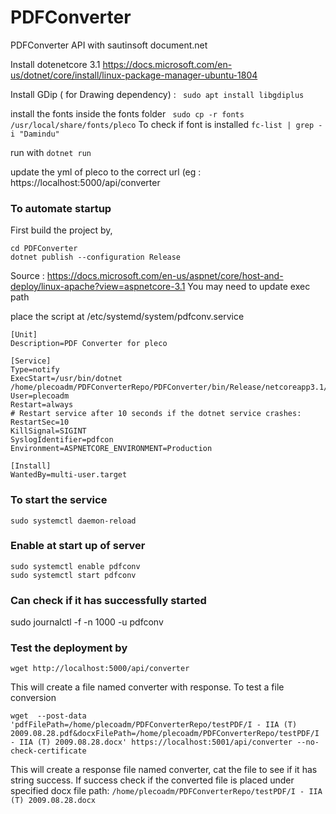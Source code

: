 # PDFConverter
PDFConverter API with sautinsoft document.net


Install dotenetcore 3.1
https://docs.microsoft.com/en-us/dotnet/core/install/linux-package-manager-ubuntu-1804

Install GDip ( for Drawing dependency) : 
`` sudo apt install libgdiplus``

install the fonts inside the fonts folder
`` sudo cp -r fonts /usr/local/share/fonts/pleco`` 
To check if font is installed
``fc-list | grep -i "Damindu"``

run with 
``dotnet run``

update the yml of pleco to the correct url (eg : https://localhost:5000/api/converter

### To automate startup 
First build the project by,
```
cd PDFConverter
dotnet publish --configuration Release
```
Source : https://docs.microsoft.com/en-us/aspnet/core/host-and-deploy/linux-apache?view=aspnetcore-3.1
You may need to update exec path

place the script at /etc/systemd/system/pdfconv.service
```
[Unit]
Description=PDF Converter for pleco

[Service]
Type=notify
ExecStart=/usr/bin/dotnet /home/plecoadm/PDFConverterRepo/PDFConverter/bin/Release/netcoreapp3.1/PDFConverter.dll
User=plecoadm
Restart=always
# Restart service after 10 seconds if the dotnet service crashes:
RestartSec=10
KillSignal=SIGINT
SyslogIdentifier=pdfcon
Environment=ASPNETCORE_ENVIRONMENT=Production

[Install]
WantedBy=multi-user.target
```

### To start the service
```
sudo systemctl daemon-reload
```
### Enable at start up of server
```
sudo systemctl enable pdfconv
sudo systemctl start pdfconv
```
### Can check if it has successfully started 

sudo journalctl -f -n 1000 -u pdfconv

### Test the deployment by
```
wget http://localhost:5000/api/converter
``` 
This will create a file named converter with response.
To test a file conversion
```
wget  --post-data 'pdfFilePath=/home/plecoadm/PDFConverterRepo/testPDF/I - IIA (T) 2009.08.28.pdf&docxFilePath=/home/plecoadm/PDFConverterRepo/testPDF/I - IIA (T) 2009.08.28.docx' https://localhost:5001/api/converter --no-check-certificate
``` 
This will create a response file named converter, cat the file to see if it has string success.
If success check if the converted file is placed under specified docx file path: ``/home/plecoadm/PDFConverterRepo/testPDF/I - IIA (T) 2009.08.28.docx``
